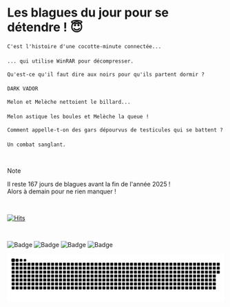 
<h1>Les blagues du jour pour se détendre ! 😇</h1>

```diff
C'est l'histoire d'une cocotte-minute connectée...

... qui utilise WinRAR pour décompresser.
```

```diff
Qu'est-ce qu'il faut dire aux noirs pour qu'ils partent dormir ?

DARK VADOR
```

```diff
Melon et Melèche nettoient le billard...

Melon astique les boules et Melèche la queue !
```

```diff
Comment appelle-t-on des gars dépourvus de testicules qui se battent ?

Un combat sanglant.
```

<br/>

> [!NOTE]
> Il reste 167 jours de blagues avant la fin de l'année 2025 ! <br/>
> Alors à demain pour ne rien manquer !

<br/>


[![Hits](https://hits.seeyoufarm.com/api/count/incr/badge.svg?url=https%3A%2F%2Fgithub.com%2FClems02%2Fhit-counter&count_bg=%23003E80&title_bg=%235C9FE1&icon=powershell.svg&icon_color=%23FFFFFF&title=Visite&edge_flat=false)](https://hits.seeyoufarm.com)


<br/>


![Badge](https://img.shields.io/badge/Last%20updated%20on-white?style=for-the-badge&logo=clockify)   ![Badge](https://img.shields.io/badge/18/07-white?style=for-the-badge) ![Badge](https://img.shields.io/badge/at-white?style=for-the-badge) ![Badge](https://img.shields.io/badge/03:46-white?style=for-the-badge)


<p align="center">
 <img width="1000" src="assets/github-snake.svg" alt="snake"/>
</p>

